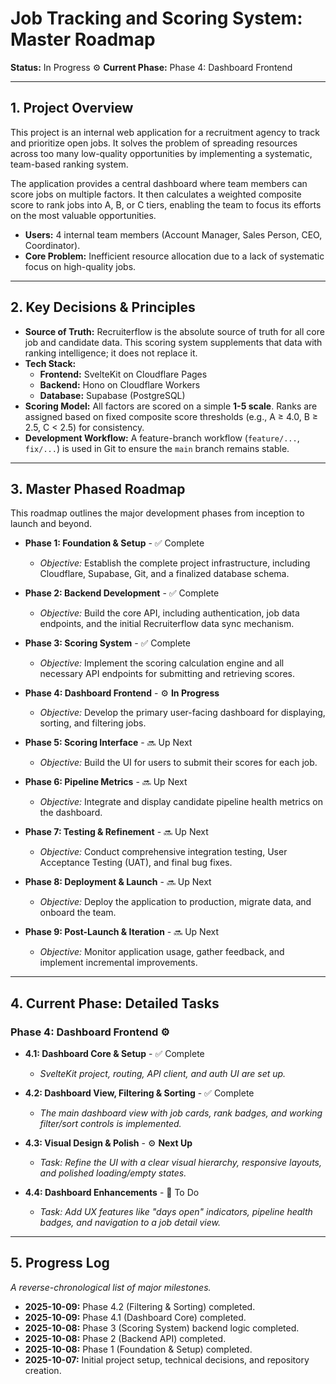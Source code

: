 # Job Tracking and Scoring System: Master Roadmap

**Status:** In Progress ⚙️
**Current Phase:** Phase 4: Dashboard Frontend

---

## 1. Project Overview

This project is an internal web application for a recruitment agency to track and prioritize open jobs. It solves the problem of spreading resources across too many low-quality opportunities by implementing a systematic, team-based ranking system.

The application provides a central dashboard where team members can score jobs on multiple factors. It then calculates a weighted composite score to rank jobs into A, B, or C tiers, enabling the team to focus its efforts on the most valuable opportunities.

- **Users:** 4 internal team members (Account Manager, Sales Person, CEO, Coordinator).
- **Core Problem:** Inefficient resource allocation due to a lack of systematic focus on high-quality jobs.

---

## 2. Key Decisions & Principles

- **Source of Truth:** Recruiterflow is the absolute source of truth for all core job and candidate data. This scoring system supplements that data with ranking intelligence; it does not replace it.
- **Tech Stack:**
    - **Frontend:** SvelteKit on Cloudflare Pages
    - **Backend:** Hono on Cloudflare Workers
    - **Database:** Supabase (PostgreSQL)
- **Scoring Model:** All factors are scored on a simple **1-5 scale**. Ranks are assigned based on fixed composite score thresholds (e.g., A ≥ 4.0, B ≥ 2.5, C < 2.5) for consistency.
- **Development Workflow:** A feature-branch workflow (`feature/...`, `fix/...`) is used in Git to ensure the `main` branch remains stable.

---

## 3. Master Phased Roadmap

This roadmap outlines the major development phases from inception to launch and beyond.

- **Phase 1: Foundation & Setup** - ✅ Complete
  - *Objective:* Establish the complete project infrastructure, including Cloudflare, Supabase, Git, and a finalized database schema.

- **Phase 2: Backend Development** - ✅ Complete
  - *Objective:* Build the core API, including authentication, job data endpoints, and the initial Recruiterflow data sync mechanism.

- **Phase 3: Scoring System** - ✅ Complete
  - *Objective:* Implement the scoring calculation engine and all necessary API endpoints for submitting and retrieving scores.

- **Phase 4: Dashboard Frontend** - ⚙️ **In Progress**
  - *Objective:* Develop the primary user-facing dashboard for displaying, sorting, and filtering jobs.

- **Phase 5: Scoring Interface** - 🔜 Up Next
  - *Objective:* Build the UI for users to submit their scores for each job.

- **Phase 6: Pipeline Metrics** - 🔜 Up Next
  - *Objective:* Integrate and display candidate pipeline health metrics on the dashboard.

- **Phase 7: Testing & Refinement** - 🔜 Up Next
  - *Objective:* Conduct comprehensive integration testing, User Acceptance Testing (UAT), and final bug fixes.

- **Phase 8: Deployment & Launch** - 🔜 Up Next
  - *Objective:* Deploy the application to production, migrate data, and onboard the team.

- **Phase 9: Post-Launch & Iteration** - 🔜 Up Next
  - *Objective:* Monitor application usage, gather feedback, and implement incremental improvements.

---

## 4. Current Phase: Detailed Tasks

### Phase 4: Dashboard Frontend ⚙️

- **4.1: Dashboard Core & Setup** - ✅ Complete
  - *SvelteKit project, routing, API client, and auth UI are set up.*

- **4.2: Dashboard View, Filtering & Sorting** - ✅ Complete
  - *The main dashboard view with job cards, rank badges, and working filter/sort controls is implemented.*

- **4.3: Visual Design & Polish** - ⚙️ **Next Up**
  - *Task: Refine the UI with a clear visual hierarchy, responsive layouts, and polished loading/empty states.*

- **4.4: Dashboard Enhancements** - 🔲 To Do
  - *Task: Add UX features like "days open" indicators, pipeline health badges, and navigation to a job detail view.*

---

## 5. Progress Log

*A reverse-chronological list of major milestones.*

- **2025-10-09:** Phase 4.2 (Filtering & Sorting) completed.
- **2025-10-09:** Phase 4.1 (Dashboard Core) completed.
- **2025-10-08:** Phase 3 (Scoring System) backend logic completed.
- **2025-10-08:** Phase 2 (Backend API) completed.
- **2025-10-08:** Phase 1 (Foundation & Setup) completed.
- **2025-10-07:** Initial project setup, technical decisions, and repository creation.